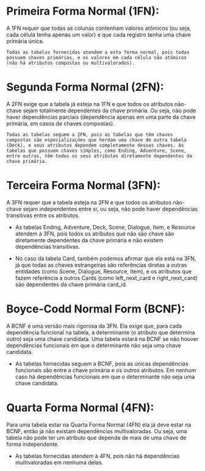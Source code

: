 # Primeira Forma Normal (1FN):

A 1FN requer que todas as colunas contenham valores atômicos (ou seja, cada célula tenha apenas um valor) e que cada registro tenha uma chave primária única.

    Todas as tabelas fornecidas atendem a esta forma normal, pois todas possuem chaves primárias, e os valores em cada célula são atômicos (não há atributos compostos ou multivalorados).

# Segunda Forma Normal (2FN):

A 2FN exige que a tabela já esteja na 1FN e que todos os atributos não-chave sejam totalmente dependentes da chave primária. Ou seja, não pode haver dependências parciais (dependência apenas em uma parte da chave primária, em casos de chaves compostas).

    Todas as tabelas seguem a 2FN, pois as tabelas que têm chaves compostas são especializações que herdam uma chave de outra tabela (Deck), e seus atributos dependem completamente dessas chaves. As tabelas que possuem chaves simples, como Ending, Adventure, Scene, entre outras, têm todos os seus atributos diretamente dependentes da chave primária.

# Terceira Forma Normal (3FN):

A 3FN requer que a tabela esteja na 2FN e que todos os atributos não-chave sejam independentes entre si, ou seja, não pode haver dependências transitivas entre os atributos.

- As tabelas Ending, Adventure, Deck, Scene, Dialogue, Item, e Resource atendem à 3FN, pois todos os atributos que não são chave são diretamente dependentes da chave primária e não existem dependências transitivas.

- No caso da tabela Card, também podemos afirmar que ela está na 3FN, já que todas as chaves estrangeiras são referências diretas a outras entidades (como Scene, Dialogue, Resource, Item), e os atributos que fazem referência a outros Cards (como left_next_card e right_next_card) são dependentes da chave primária card_id.

# Boyce-Codd Normal Form (BCNF):

A BCNF é uma versão mais rigorosa da 3FN. Ela exige que, para cada dependência funcional na tabela, a determinante (o atributo que determina outro) seja uma chave candidata. Uma tabela estará na BCNF se não houver dependências funcionais em que o determinante não seja uma chave candidata.

- As tabelas fornecidas seguem a BCNF, pois as únicas dependências funcionais são entre a chave primária e os outros atributos. Em nenhum caso há dependências funcionais em que o determinante não seja uma chave candidata.

# Quarta Forma Normal (4FN):

Para uma tabela estar na Quarta Forma Normal (4FN) ela já deve estar na BCNF, então já não existam dependências multivaloradas. Ou seja, uma tabela não pode ter um atributo que dependa de mais de uma chave de forma independente.

- As tabelas fornecidas atendem à 4FN, pois não há dependências multivaloradas em nenhuma delas.
